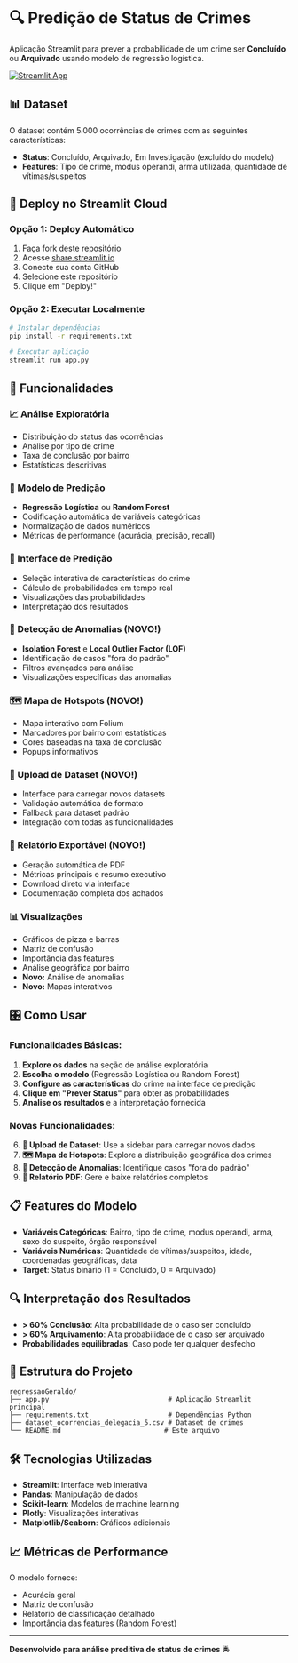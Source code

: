 # 🔍 Predição de Status de Crimes

Aplicação Streamlit para prever a probabilidade de um crime ser **Concluído** ou **Arquivado** usando modelo de regressão logística.

[![Streamlit App](https://static.streamlit.io/badges/streamlit_badge_black_white.svg)](https://regressao-geraldo.streamlit.app)

## 📊 Dataset

O dataset contém 5.000 ocorrências de crimes com as seguintes características:
- **Status**: Concluído, Arquivado, Em Investigação (excluído do modelo)
- **Features**: Tipo de crime, modus operandi, arma utilizada, quantidade de vítimas/suspeitos

## 🚀 Deploy no Streamlit Cloud

### Opção 1: Deploy Automático
1. Faça fork deste repositório
2. Acesse [share.streamlit.io](https://share.streamlit.io)
3. Conecte sua conta GitHub
4. Selecione este repositório
5. Clique em "Deploy!"

### Opção 2: Executar Localmente
```bash
# Instalar dependências
pip install -r requirements.txt

# Executar aplicação
streamlit run app.py
```

## 🎯 Funcionalidades

### 📈 Análise Exploratória
- Distribuição do status das ocorrências
- Análise por tipo de crime
- Taxa de conclusão por bairro
- Estatísticas descritivas

### 🤖 Modelo de Predição
- **Regressão Logística** ou **Random Forest**
- Codificação automática de variáveis categóricas
- Normalização de dados numéricos
- Métricas de performance (acurácia, precisão, recall)

### 🔮 Interface de Predição
- Seleção interativa de características do crime
- Cálculo de probabilidades em tempo real
- Visualizações das probabilidades
- Interpretação dos resultados

### 🚨 Detecção de Anomalias (NOVO!)
- **Isolation Forest** e **Local Outlier Factor (LOF)**
- Identificação de casos "fora do padrão"
- Filtros avançados para análise
- Visualizações específicas das anomalias

### 🗺️ Mapa de Hotspots (NOVO!)
- Mapa interativo com Folium
- Marcadores por bairro com estatísticas
- Cores baseadas na taxa de conclusão
- Popups informativos

### 📁 Upload de Dataset (NOVO!)
- Interface para carregar novos datasets
- Validação automática de formato
- Fallback para dataset padrão
- Integração com todas as funcionalidades

### 📄 Relatório Exportável (NOVO!)
- Geração automática de PDF
- Métricas principais e resumo executivo
- Download direto via interface
- Documentação completa dos achados

### 📊 Visualizações
- Gráficos de pizza e barras
- Matriz de confusão
- Importância das features
- Análise geográfica por bairro
- **Novo:** Análise de anomalias
- **Novo:** Mapas interativos

## 🎛️ Como Usar

### **Funcionalidades Básicas:**
1. **Explore os dados** na seção de análise exploratória
2. **Escolha o modelo** (Regressão Logística ou Random Forest)
3. **Configure as características** do crime na interface de predição
4. **Clique em "Prever Status"** para obter as probabilidades
5. **Analise os resultados** e a interpretação fornecida

### **Novas Funcionalidades:**
6. **📁 Upload de Dataset**: Use a sidebar para carregar novos dados
7. **🗺️ Mapa de Hotspots**: Explore a distribuição geográfica dos crimes
8. **🚨 Detecção de Anomalias**: Identifique casos "fora do padrão"
9. **📄 Relatório PDF**: Gere e baixe relatórios completos

## 📋 Features do Modelo

- **Variáveis Categóricas**: Bairro, tipo de crime, modus operandi, arma, sexo do suspeito, órgão responsável
- **Variáveis Numéricas**: Quantidade de vítimas/suspeitos, idade, coordenadas geográficas, data
- **Target**: Status binário (1 = Concluído, 0 = Arquivado)

## 🔍 Interpretação dos Resultados

- **> 60% Conclusão**: Alta probabilidade de o caso ser concluído
- **> 60% Arquivamento**: Alta probabilidade de o caso ser arquivado  
- **Probabilidades equilibradas**: Caso pode ter qualquer desfecho

## 📁 Estrutura do Projeto

```
regressaoGeraldo/
├── app.py                              # Aplicação Streamlit principal
├── requirements.txt                    # Dependências Python
├── dataset_ocorrencias_delegacia_5.csv # Dataset de crimes
└── README.md                          # Este arquivo
```

## 🛠️ Tecnologias Utilizadas

- **Streamlit**: Interface web interativa
- **Pandas**: Manipulação de dados
- **Scikit-learn**: Modelos de machine learning
- **Plotly**: Visualizações interativas
- **Matplotlib/Seaborn**: Gráficos adicionais

## 📈 Métricas de Performance

O modelo fornece:
- Acurácia geral
- Matriz de confusão
- Relatório de classificação detalhado
- Importância das features (Random Forest)

---

**Desenvolvido para análise preditiva de status de crimes** 🚔
